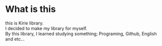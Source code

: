 # What is this
this is Kirie library.  
I decided to make my library for myself.  
By this library, I learned studying something; Programing, Github, English and etc...
